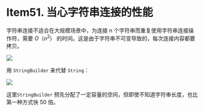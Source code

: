 # Item51. 当心字符串连接的性能



字符串连接不适合在大规模场景中，为连接 n 个字符串而重复使用字符串连接操作符，需要 $O（n^2）$ 的时间。这是由于字符串不可变导致的，每次连接内容都要拷贝。



![](https://bucket-1255905387.cos.ap-shanghai.myqcloud.com/2019-01-25-06-52-10_r12.png)





用 `StringBuilder` 来代替 `String`：



![](https://bucket-1255905387.cos.ap-shanghai.myqcloud.com/2019-01-25-19-14-09_r89.png)



这里`StringBuilder` 预先分配了一定容量的空间，但即使不知道字符串长度，也比第一种方式快 50 倍。

